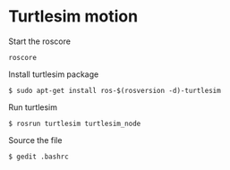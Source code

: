 # Turtlesim motion

Start the roscore

	roscore

Install turtlesim package

	$ sudo apt-get install ros-$(rosversion -d)-turtlesim
	
Run turtlesim
	
	$ rosrun turtlesim turtlesim_node
	
Source the file

	$ gedit .bashrc

	
	




